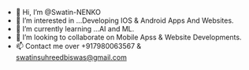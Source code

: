 - 👋 Hi, I’m @Swatin-NENKO
- 👀 I’m interested in ...Developing IOS & Android Apps And Websites.
- 🌱 I’m currently learning ...AI and ML.
- 💞️ I’m looking to collaborate on Mobile Apss & Website Developments.
- 📫 Contact me over +917980063567 & swatinsuhreedbiswas@gmail.com

<!---
Swatin-NENKO/Swatin-NENKO is a ✨ special ✨ repository because its `README.md` (this file) appears on your GitHub profile.
You can click the Preview link to take a look at your changes.
--->
